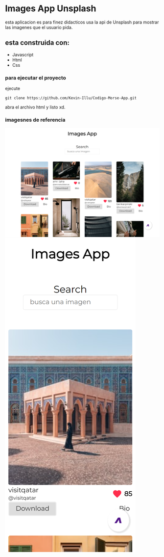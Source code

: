 # Images App Unsplash
esta aplicacion es para finez didacticos usa la api de Unsplash
para mostrar las imagenes que el usuario pida.

## esta construida con:
* Javascript
* Html
* Css

### para ejecutar el proyecto
ejecute 
```
git clone https://github.com/Kevin-Illu/Codigo-Morse-App.git
```
abra el archivo html y listo xd.

### imagesnes de referencia
![vista pc](./assets/screen.png)
![vista de telefono](./assets/screen2.png)